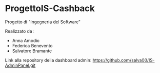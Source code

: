 # ProgettoIS-Cashback

Progetto di "Ingegneria del Software"

Realizzato da :
- Anna Amodio
- Federica Benevento
- Salvatore Bramante

Link alla repository della dashboard admin: https://github.com/salva00/IS-AdminPanel.git
